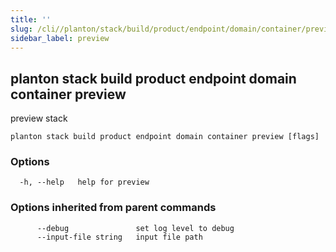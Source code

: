```yaml
---
title: ''
slug: /cli//planton/stack/build/product/endpoint/domain/container/preview
sidebar_label: preview
---
```

## planton stack build product endpoint domain container preview

preview stack

```
planton stack build product endpoint domain container preview [flags]
```

### Options

```
  -h, --help   help for preview
```

### Options inherited from parent commands

```
      --debug               set log level to debug
      --input-file string   input file path
```


